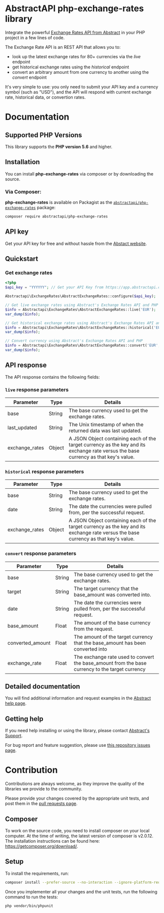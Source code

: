 # AbstractAPI php-exchange-rates library

Integrate the powerful [Exchange Rates API from Abstract](https://www.abstractapi.com/exchange-rate-api) in your PHP project in a few lines of code.

The Exchange Rate API is an REST API that allows you to:

- look up the latest exchange rates for 80+ currencies via the *live* endpoint
- get historical exchange rates using the *historical* endpoint
- convert an arbitrary amount from one currency to another using the *convert* endpoint

It's very simple to use: you only need to submit your API key and a currency symbol (such as "USD"), and the API will respond with current exchange rate, historical data, or convertion rates.

# Documentation

## Supported PHP Versions

This library supports the **PHP version 5.6** and higher.

## Installation

You can install **php-exchange-rates** via composer or by downloading the source.

### Via Composer:

**php-exchange-rates** is available on Packagist as the
[`abstractapi/php-exchange-rates`](https://packagist.org/packages/abstractapi/php-exchange-rates) package:

```bash
composer require abstractapi/php-exchange-rates
```

## API key

Get your API key for free and without hassle from the [Abstact website](https://app.abstractapi.com/users/signup?target=/api/exchange-rates/pricing/select).

## Quickstart

### Get exchange rates

```php
<?php
$api_key = "YYYYYY"; // Get your API Key from https://app.abstractapi.com/api/exchange-rates/documentation

Abstractapi\ExchangeRates\AbstractExchangeRates::configure($api_key);

// Get live exchange rates using Abstract's Exchange Rates API and PHP
$info = Abstractapi\ExchangeRates\AbstractExchangeRates::live('EUR');
var_dump($info);

// Get historical exchange rates using Abstract's Exchange Rates API and PHP
$info = Abstractapi\ExchangeRates\AbstractExchangeRates::historical('EUR', '2021-05-01');
var_dump($info);

// Convert currency using Abstract's Exchange Rates API and PHP
$info = Abstractapi\ExchangeRates\AbstractExchangeRates::convert('EUR', 'USD');
var_dump($info);
```

## API response

The API response contains the following fields:

### `live` response parameters
| Parameter| Type| Details |
| - | - | - |
| base | String | The base currency used to get the exchange rates. |
| last_updated | String | The Unix timestamp of when the returned data was last updated. |
| exchange_rates | Object | A JSON Object containing each of the target currency as the key and its exchange rate versus the base currency as that key's value. |

### `historical` response parameters

| Parameter | Type | Details |
| - | - | - |
| base | String | The base currency used to get the exchange rates. |
| date | String | The date the currencies were pulled from, per the successful request. |
| exchange_rates | Object | A JSON Object containing each of the target currency as the key and its exchange rate versus the base currency as that key's value. |

### `convert` response parameters

| Parameter | Type | Details |
| - | - | - |
| base | String | The base currency used to get the exchange rates. |
| target | String | The target currency that the base_amount was converted into. |
| date | String | The date the currencies were pulled from, per the successful request. |
| base_amount | Float | The amount of the base currency from the request. |
| converted_amount | Float | The amount of the target currency that the base_amount has been converted into |
| exchange_rate | Float | The exchange rate used to convert the base_amount from the base currency to the target currency |

## Detailed documentation

You will find additional information and request examples in the [Abstract help page](https://app.abstractapi.com/api/exchange-rates/documentation).

## Getting help

If you need help installing or using the library, please contact [Abstract's Support](https://app.abstractapi.com/api/exchange-rates/support).

For bug report and feature suggestion, please use [this repository issues page](https://github.com/abstractapi/php-exchange-rates/issues).

# Contribution

Contributions are always welcome, as they improve the quality of the libraries we provide to the community.

Please provide your changes covered by the appropriate unit tests, and post them in the [pull requests page](https://github.com/abstractapi/php-exchange-rates/pulls).

## Composer

To work on the source code, you need to install composer on your local computer. At the time of writing, the latest version of composer is v2.0.12. The installation instructions can be found here: https://getcomposer.org/download/.

## Setup

To install the requirements, run:

```bash
composer install --prefer-source --no-interaction --ignore-platform-reqs
```

Once you implementer all your changes and the unit tests, run the following command to run the tests:

```bash
php vendor/bin/phpunit
```
